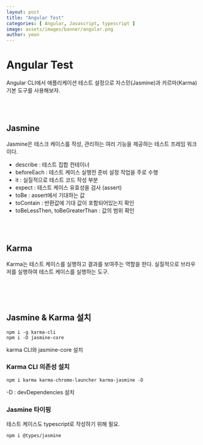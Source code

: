 ```yaml
---
layout: post
title: "Angular Test" 
categories: [ Angular, Javascript, typescript ]
image: assets/images/banner/angular.png
author: yeon
---
```


# Angular Test
Angular CLI에서 애플리케이션 테스트 설정으로 자스민(Jasmine)과 카르마(Karma) 기본 도구를 사용해보자.

<br><br>

## Jasmine
Jasmine은 테스크 케이스를 작성, 관리하는 여러 기능을 제공하는 테스트 프레임 워크이다.
- describe : 테스트 집합 컨테이너
- beforeEach : 테스트 케이스 실행전 준비 설정 작업을 주로 수행
- it : 실질적으로 테스트 코드 작성 부분
- expect : 테스트 케이스 유효성을 검사 (assert)
- toBe : assert에서 기대하는 값
- toContain : 반환값에 기대 값이 포함되어있는지 확인
- toBeLessThen, toBeGreaterThan : 값의 범위 확인

<br><br>

## Karma
Karma는 테스트 케이스를 실행하고 결과를 보여주는 역할을 한다. 실질적으로 브라우저를 실행하여 테스트 케이스를 실행하는 도구.

<br><br><br>

## Jasmine & Karma 설치
~~~
npm i -g karma-cli
npm i -D jasmine-core
~~~
karma CLI와 jasmine-core 설치

### Karma CLI 의존성 설치
~~~
npm i karma karma-chrome-launcher karma-jasmine -D
~~~
-D : devDependencies 설치


### Jasmine 타이핑
테스트 케이스도 typescript로 작성하기 위해 필요.
~~~
npm i @types/jasmine
~~~



<br><br><br>